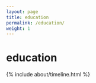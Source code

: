 ```yaml
---
layout: page
title: education
permalink: /education/
weight: 1
---
```


# **education**

<div class="row">
{% include about/timeline.html %}
</div>